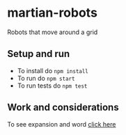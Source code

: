 # martian-robots
Robots that move around a grid

## Setup and run
- To install do `npm install`
- To run do `npm start`
- To run tests do `npm test`

## Work and considerations
To see expansion and word [click here](work.md)